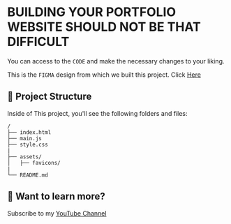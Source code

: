 # BUILDING YOUR PORTFOLIO WEBSITE SHOULD NOT BE THAT DIFFICULT




You can access to the `CODE` and make the necessary changes to your liking.

This is the `FIGMA` design from which we built this project. Click [Here](https://www.figma.com/design/AI9d5Msc4nAZdwURopRCoE/Design-my-Portfolio?node-id=0-1&t=GNQpOLy9o6gyrZSf-1)





## 🚀 Project Structure

Inside of This project, you'll see the following folders and files:

```text
/
├── index.html
├── main.js
├── style.css
|
├── assets/
│   ├── favicons/
|
└── README.md
```


## 👀 Want to learn more?

Subscribe to my [YouTube Channel](https://www.youtube.com/channel/UCdC_rW9x4MnQvubSJOg4ihQ?sub_confirmation=1) 
